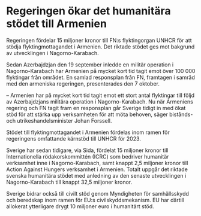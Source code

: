 # Regeringen ökar det humanitära stödet till Armenien

Regeringen fördelar 15 miljoner kronor till FN:s flyktingorgan UNHCR för att stödja flyktingmottagandet i Armenien. Det riktade stödet ges mot bakgrund av utvecklingen i Nagorno-Karabach.

Sedan Azerbajdzjan den 19 september inledde en militär operation i Nagorno-Karabach har Armenien på mycket kort tid tagit emot över 100 000 flyktingar från området. En samlad responsplan från FN, framtagen i samråd med den armeniska regeringen, presenterades den 7 oktober.

– Armenien har på mycket kort tid tagit emot ett stort antal flyktingar till följd av Azerbajdzjans militära operation i Nagorno-Karabach. Nu när Armeniens regering och FN tagit fram en responsplan går Sverige tidigt in med ökat stöd för att stärka upp verksamheten för att möta behoven, säger bistånds- och utrikeshandelsminister Johan Forssell.

Stödet till flyktingmottagandet i Armenien fördelas inom ramen för regeringens omfattande kärnstöd till UNHCR för 2023.

Sverige har sedan tidigare, via Sida, fördelat 15 miljoner kronor till Internationella rödakorskommittén (ICRC) som bedriver humanitär verksamhet inne i Nagorno-Karabach, samt knappt 2,5 miljoner kronor till Action Against Hungers verksamhet i Armenien. Totalt uppgår det riktade svenska humanitära stödet med anledning av den senaste utvecklingen i Nagorno-Karabach till knappt 32,5 miljoner kronor.

Sverige bidrar också till civilt stöd genom Myndigheten för samhällsskydd och beredskap inom ramen för EU:s civilskyddsmekanism. EU har därtill allokerat ytterligare drygt 10 miljoner euro i humanitärt stöd.
